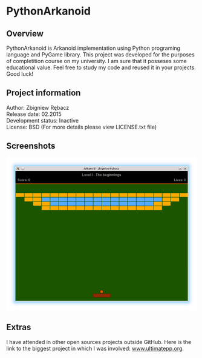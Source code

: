 # PythonArkanoid

## Overview
PythonArkanoid is Arkanoid implementation using Python programing language and PyGame library. This project was developed for the purposes of completition course on my university. I am sure that it posseses some educational value. Feel free to study my code and reused it in your projects. Good luck!

## Project information
Author: Zbigniew Rębacz <br />
Release date: 02.2015 <br />
Development status: Inactive <br />
License: BSD (For more details please view LICENSE.txt file) <br />

## Screenshots
![Alt text](/doc/images/View.png?raw=true)

## Extras
I have attended in other open sources projects outside GitHub. Here is the link to the biggest project in which I was involved: www.ultimatepp.org.
